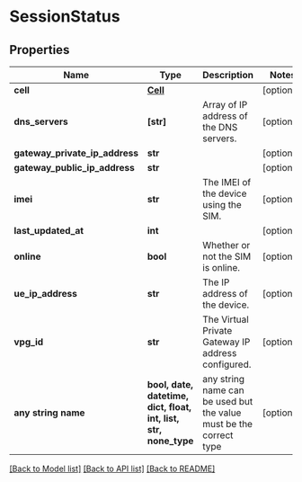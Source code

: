 # SessionStatus


## Properties
Name | Type | Description | Notes
------------ | ------------- | ------------- | -------------
**cell** | [**Cell**](Cell.md) |  | [optional] 
**dns_servers** | **[str]** | Array of IP address of the DNS servers. | [optional] 
**gateway_private_ip_address** | **str** |  | [optional] 
**gateway_public_ip_address** | **str** |  | [optional] 
**imei** | **str** | The IMEI of the device using the SIM. | [optional] 
**last_updated_at** | **int** |  | [optional] 
**online** | **bool** | Whether or not the SIM is online. | [optional] 
**ue_ip_address** | **str** | The IP address of the device. | [optional] 
**vpg_id** | **str** | The Virtual Private Gateway IP address configured. | [optional] 
**any string name** | **bool, date, datetime, dict, float, int, list, str, none_type** | any string name can be used but the value must be the correct type | [optional]

[[Back to Model list]](../README.md#documentation-for-models) [[Back to API list]](../README.md#documentation-for-api-endpoints) [[Back to README]](../README.md)


